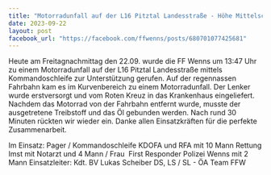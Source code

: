 ```yaml
---
title: "Motorradunfall auf der L16 Pitztal Landesstraße - Höhe Mittelschule Wenns"
date: 2023-09-22
layout: post
facebook_url: "https://facebook.com/ffwenns/posts/680701077425681"
---
```


Heute am Freitagnachmittag den 22.09. wurde die FF Wenns um 13:47 Uhr zu einem Motorradunfall auf der L16 Pitztal Landesstraße mittels Kommandoschleife zur Unterstützung gerufen. Auf der regennassen Fahrbahn kam es im Kurvenbereich zu einem Motorradunfall. Der Lenker wurde erstversorgt und vom Roten Kreuz in das Krankenhaus eingeliefert. Nachdem das Motorrad von der Fahrbahn entfernt wurde, musste der ausgetretene Treibstoff und das Öl gebunden werden. Nach rund 30 Minuten rückten wir wieder ein. Danke allen Einsatzkräften für die perfekte Zusammenarbeit.

Im Einsatz:
 Pager / Kommandoschleife
 KDOFA und RFA mit 10 Mann
 Rettung Imst mit Notarzt und 4 Mann / Frau 
️ First Responder
 Polizei Wenns mit 2 Mann
 Einsatzleiter: Kdt. BV Lukas Scheiber
 DS, LS /️ SL - ÖA Team FFW